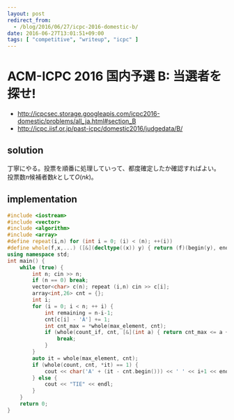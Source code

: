 ```yaml
---
layout: post
redirect_from:
  - /blog/2016/06/27/icpc-2016-domestic-b/
date: 2016-06-27T13:01:51+09:00
tags: [ "competitive", "writeup", "icpc" ]
---
```


# ACM-ICPC 2016 国内予選 B: 当選者を探せ!

-   <http://icpcsec.storage.googleapis.com/icpc2016-domestic/problems/all_ja.html#section_B>
-   <http://icpc.iisf.or.jp/past-icpc/domestic2016/judgedata/B/>

## solution

丁寧にやる。投票を順番に処理していって、都度確定したか確認すればよい。
投票数$n$候補者数$k$として$O(nk)$。

## implementation

``` c++
#include <iostream>
#include <vector>
#include <algorithm>
#include <array>
#define repeat(i,n) for (int i = 0; (i) < (n); ++(i))
#define whole(f,x,...) ([&](decltype((x)) y) { return (f)(begin(y), end(y), ## __VA_ARGS__); })(x)
using namespace std;
int main() {
    while (true) {
        int n; cin >> n;
        if (n == 0) break;
        vector<char> c(n); repeat (i,n) cin >> c[i];
        array<int,26> cnt = {};
        int i;
        for (i = 0; i < n; ++ i) {
            int remaining = n-i-1;
            cnt[c[i] - 'A'] += 1;
            int cnt_max = *whole(max_element, cnt);
            if (whole(count_if, cnt, [&](int a) { return cnt_max <= a + remaining; }) == 1) {
                break;
            }
        }
        auto it = whole(max_element, cnt);
        if (whole(count, cnt, *it) == 1) {
            cout << char('A' + (it - cnt.begin())) << ' ' << i+1 << endl;
        } else {
            cout << "TIE" << endl;
        }
    }
    return 0;
}
```
